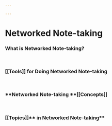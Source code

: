 ```yaml
---

---
```


# Networked Note-taking

### What is **Networked Note-taking?**

 

### [[Tools]] for Doing Networked Note-taking

 

### **Networked Note-taking **[[Concepts]]

 

### [[Topics]]** in Networked Note-taking**
